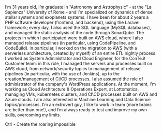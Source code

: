 I’m 31 years old, I’m graduate in "Astronomy and Astrophysic" - at the "La Sapienza" University of Rome - and I’m specialized on dynamics of dense stellar systems and exoplanets systems. I have been for about 2 years a PHP software developer (frontend, and backend), using the Laravel framework; every day, I also used the SQL language (MySQL databases), and managed the static analysis of the code through SonarQube. The projects in which I participated were built on AWS cloud, where I also managed release pipelines (in particular, using CodePipeline, and CodeBuild). In particular, I worked on the migration to AWS (with a serverless architecture, created by myself) of an entire ETL nightly process. I worked as System Administrator and Cloud Engineer, for the ConTe.it Customer team: in this role, I managed the servers and processes built on AWS cloud, from network/security topics to management of release pipelines (in particular, with the use of Jenkins), up to the creation/management of CI/CD processes. I also assumed the role of administrator of the company's WordPress applications. At the moment, I'm working as Cloud Architecture & Operations Expert, at Lottomatica, managing VMs, kubernetes clusters, and CI\CD processes built on AWS and Azure clouds. I am also interested in Machine Learning and Data Science topics/processes. I'm an extrovert guy, I like to work in team (more brains are better than one!), and I’m always ready to test and improve my own skills, overcoming my limits.

Ctrl - Create the roaring impossible
